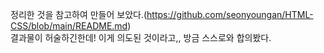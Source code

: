 정리한 것을 참고하여 만들어 보았다.(https://github.com/seonyoungan/HTML-CSS/blob/main/README.md)   
결과물이 허술하긴한데! 이게 의도된 것이라고,, 방금 스스로와 합의봤다.  
   
